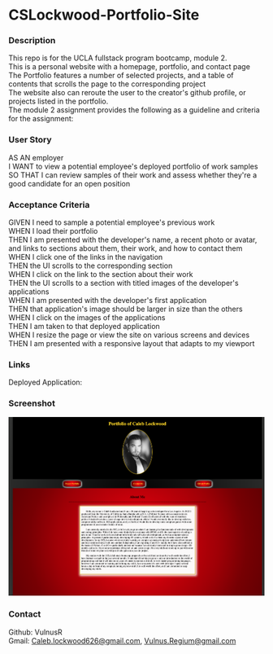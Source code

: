 # CSLockwood-Portfolio-Site


### Description
This repo is for the UCLA fullstack program bootcamp, module 2. <br>
This is a personal website with a homepage, portfolio, and contact page<br>
The Portfolio features a number of selected projects, and a table of contents that scrolls the page to the corresponding project<br>
The website also can reroute the user to the creator's github profile, or projects listed in the portfolio.<br>
The module 2 assignment provides the following as a guideline and criteria for the assignment:


### User Story
AS AN employer<br>
I WANT to view a potential employee's deployed portfolio of work samples<br>
SO THAT I can review samples of their work and assess whether they're a good candidate for an open position<br>


### Acceptance Criteria
GIVEN I need to sample a potential employee's previous work<br>
WHEN I load their portfolio<br>
THEN I am presented with the developer's name, a recent photo or avatar, and links to sections about them, their work, and how to contact them<br>
WHEN I click one of the links in the navigation<br>
THEN the UI scrolls to the corresponding section<br>
WHEN I click on the link to the section about their work<br>
THEN the UI scrolls to a section with titled images of the developer's applications<br>
WHEN I am presented with the developer's first application<br>
THEN that application's image should be larger in size than the others<br>
WHEN I click on the images of the applications<br>
THEN I am taken to that deployed application<br>
WHEN I resize the page or view the site on various screens and devices<br>
THEN I am presented with a responsive layout that adapts to my viewport


### Links

Deployed Application: 


### Screenshot

![Screen Shot of the Module 2 project a portfolio homepage](./assets/Images/READMEss.png "Module 2 homepage")

### Contact

Github: VulnusR<br>
Gmail: Caleb.lockwood626@gmail.com, Vulnus.Regium@gmail.com